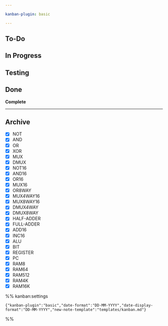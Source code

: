 ```yaml
---

kanban-plugin: basic

---
```


## To-Do



## In Progress



## Testing



## Done

**Complete**


***

## Archive

- [x] NOT
- [x] AND
- [x] OR
- [x] XOR
- [x] MUX
- [x] DMUX
- [x] NOT16
- [x] AND16
- [x] OR16
- [x] MUX16
- [x] OR8WAY
- [x] MUX4WAY16
- [x] MUX8WAY16
- [x] DMUX4WAY
- [x] DMUX8WAY
- [x] HALF-ADDER
- [x] FULL-ADDER
- [x] ADD16
- [x] INC16
- [x] ALU
- [x] BIT
- [x] REGISTER
- [x] PC
- [x] RAM8
- [x] RAM64
- [x] RAM512
- [x] RAM4K
- [x] RAM16K

%% kanban:settings
```
{"kanban-plugin":"basic","date-format":"DD-MM-YYYY","date-display-format":"DD-MM-YYYY","new-note-template":"templates/kanban.md"}
```
%%